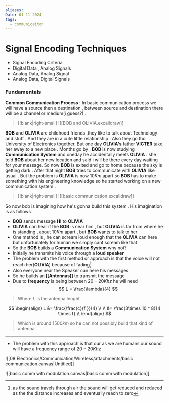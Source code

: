```yaml
---
aliases: 
Date: 01-11-2024
tags:
  - communicaiton
---
```

# Signal Encoding Techniques
- Signal Encoding Criteria 
- Digital Data , Analog Signals
- Analog Data, Analog Signal 
- Analog Data, Digital Signals 

### Fundamentals 
**Common Communication Process** : In basic communication process we will have a source then a destination , between source and destination there will be a channel or medium(i guess?) .


>[!blank|right-small]
>![[BOB and OLIVIA.excalidraw]]

**BOB** and **OLIVIA** are childhood friends ,they like to talk about Technology and stuff . And they are in a cute little relationship . Also they go tho University of Electronics together. But one day **OLIVIA's** father **VICTER** take her away to a new place . Months go by , **BOB** is now studying **Communication System** and oneday he accidentally meets **OLIVIA** . she told **BOB** about her new location and said i will be there every day waiting for your message. 
So now **BOB** is exited and go to home because the sky is getting dark . After that night **BOB** tries to communicate with **OLIVIA** like usual . But the problem is **OLIVIA** is now $10Km$ apart so **BOB** has to make something with his engineering knowledge so he started working on a new communication system .

 >[!blank|right-small]
>![[basic communication.excalidraw]]

So now bob is imagining how he's gonna build this system . His imagination is as follows 
- **BOB** sends message **HI** to **OLIVIA** 
- **OLIVIA** can hear if the **BOB** is near him , but **OLIVIA** is far from where he is standing , about $10Km$ apart , but **BOB** wants to talk to her 
- One method is , he can scream loud enough that the **OLIVIA** can here but unfortunately for human we simply cant scream like that 
- So the **BOB** builds a **Communication System** why not? 
- Initially he transmits his voice through a **loud speaker** 
- The problem with the first method or approach is that the voice will not reach her(**OLIVIA**) because of fading[^1] 
- Also everyone near the Speaker can here his messages
- So he builds an **[[Antennas]]** to transmit the message 
- Due to **frequency** is being between $20 - 20Khz$ he will need 
$$
 L = \frac{\lambda}{4}
$$

> Where $L$ is the antenna lenght 

$$
\begin{align}
L &= \frac{\frac{c}{f }}{4} \\ \\
  &= \frac{3\times 10 ^ 8}{4 \times f}  \\
\end{align}
$$

>Which is around $1500km$ so he can not possibly build that kind of antenna 




---
[^1]: as the sound travels through air the sound will get reduced and reduced as the the distance increases and eventually reach to zero
- The problem with this approach is that our as we are humans our sound will have a frequency range of $20 - 20Khz$ 

![[08 Electronics/Communication/Wireless/attachments/basic communication.canvas|Untitled]]

![[basic comm with modulation.canvas|basic comm with modulation]]